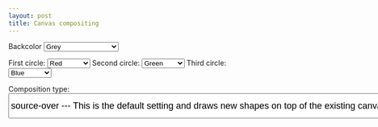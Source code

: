```yaml
---
layout: post
title: Canvas compositing
---
```

Backcolor <select id="backcolor">
	<option value="grey">Grey</option>
	<option value="black">Black</option>
	<option value="white">White</option>
	<option value="yellow">Yellow</option>
	<option value="none">Just clear the canvas</option>

</select>

First circle: <select id="one" >
		<option value="red">Red</option>
		<option value="green">Green</option>
		<option value="blue">Blue</option>
		<option value="yellow">Yellow</option>
		<option value="gradient1">Gradient 1</option>
		<option value="gradient2">Gradient 2</option>
		<option value="gradient3">Gradient 3</option>
</select> Second circle: <select id="two" >
	<option value="green">Green</option>
	<option value="red">Red</option>
	<option value="blue">Blue</option>
	<option value="yellow">Yellow</option>
	option value="gradient1">Gradient 1</option>
	<option value="gradient2">Gradient 2</option>
	<option value="gradient3">Gradient 3</option>
</select> Third circle: <select id="three" >
	<option value="blue">Blue</option>
	<option value="red">Red</option>
	<option value="green">Green</option>
	<option value="yellow">Yellow</option>
	<option value="gradient1">Gradient 1</option>
	<option value="gradient2">Gradient 2</option>
	<option value="gradient3">Gradient 3</option>
</select>

Composition type: <select id="composite" style="height: 50px;font-size: large;">
	<option value="source-over"> source-over --- This is the default setting and draws new shapes on top of the existing canvas content. </option>
	<option value="source-in"> source-in --- The new shape is drawn only where both the new shape and the destination canvas overlap. Everything else is made transparent. </option>
	<option value="source-out"> source-out --- The new shape is drawn where it doesn't overlap the existing canvas content. </option>
	<option value="source-atop"> source-atop --- The new shape is only drawn where it overlaps the existing canvas content. </option>
	<option value="destination-over"> destination-over --- New shapes are drawn behind the existing canvas content. </option>
	<option value="destination-in"> destination-in --- The existing canvas content is kept where both the new shape and existing canvas content overlap. Everything else is made transparent. </option>
	<option value="destination-out"> destination-out --- The existing content is kept where it doesn't overlap the new shape. </option>
	<option value="destination-atop"> destination-atop --- The existing canvas is only kept where it overlaps the new shape. The new shape is drawn behind the canvas content. </option>
	<option value="lighter"> lighter --- Where both shapes overlap the color is determined by adding color values. </option>
	<option value="copy"> copy --- Only the existing canvas is present. </option>
	<option value="xor"> xor --- Shapes are made transparent where both overlap and drawn normal everywhere else. </option>
	<option value="multiply"> multiply --- The pixels are of the top layer are multiplied with the corresponding pixel of the bottom layer. A darker picture is the result. </option>
	<option value="screen"> screen --- The pixels are inverted, multiplied, and inverted again. A lighter picture is the result (opposite of multiply) </option>
	<option value="overlay"> overlay --- A combination of multiply and screen. Dark parts on the base layer become darker, and light parts become lighter. </option>
	<option value="darken"> darken --- Retains the darkest pixels of both layers. </option>
	<option value="lighten"> lighten --- Retains the lightest pixels of both layers. </option>
	<option value="color-dodge"> color-dodge --- Divides the bottom layer by the inverted top layer. </option>
	<option value="color-burn"> color-burn --- Divides the inverted bottom layer by the top layer, and then inverts the result. </option>
	<option value="hard-light"> hard-light --- A combination of multiply and screen like overlay, but with top and bottom layer swapped. </option>
	<option value="soft-light"> soft-light --- A softer version of hard-light. Pure black or white does not result in pure black or white. </option>
	<option value="difference"> difference --- Subtracts the bottom layer from the top layer or the other way round to always get a positive value. </option>
	<option value="exclusion"> exclusion --- Like difference, but with lower contrast. </option>
	<option value="hue"> hue --- Preserves the luma and chroma of the bottom layer, while adopting the hue of the top layer. </option>
	<option value="saturation"> saturation --- Preserves the luma and hue of the bottom layer, while adopting the chroma of the top layer. </option>
	<option value="color"> color --- Preserves the luma of the bottom layer, while adopting the hue and chroma of the top layer. </option>
	<option value="luminosity"> luminosity --- Preserves the hue and chroma of the bottom layer, while adopting the luma of the top layer. </option>
</select>

<canvas id="canvas1" width="450px" height="400px">
<script src="/public/js/compositeCanvas.js"></script>
